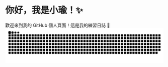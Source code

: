 # 你好，我是小瑜！✨

歡迎來到我的 GitHub 個人頁面！這是我的練習日誌 📖
![GitHub Snake Animation](https://github.com/doudouu0504/doudouu0504/blob/output/snake.svg)
